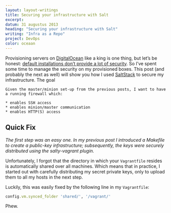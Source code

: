 ```yaml
---
layout: layout-writings
title: Securing your infrastructure with Salt
excerpt:
datum: 31 augustus 2013
heading: "Securing your infrastructure with Salt"
writing: "Infra as a Repo"
project: DevOps
color: oceaan
---
```


Provisioning servers on [DigitalOcean](https://www.digitalocean.com/) like a king is one thing, but let’s be honest: [default installations don’t provide a lot of security](http://dandydev.net/blog/crashing-servers-and-riding-waves#.WON9KRLyhTF). So I’ve spent some time to manage the security on my provisioned boxes. This post (and probably the next as well) will show you how I used [SaltStack](https://saltstack.com/) to secure my infrastructure.
The goal

    Given the master/minion set-up from the previous posts, I want to have a running firewall which:

    * enables SSH access
    * enables minion/master communication
    * enables HTTP(S) access

## Quick Fix

*The first step was an easy one. In my previous post I introduced a Makefile to create a public-key infrastructure; subsequently, the keys were securely distributed using the salty-vagrant plugin.*

Unfortunately, I forgot that the directory in which your `Vagrantfile` resides is automatically shared over all machines. Which means that in practice, I started out with carefully distributing my secret private keys, only to upload them to all my hosts in the next step.

Luckily, this was easily fixed by the following line in my `Vagrantfile`:

~~~ruby
config.vm.synced_folder 'shared/', '/vagrant/'
~~~

Phew.